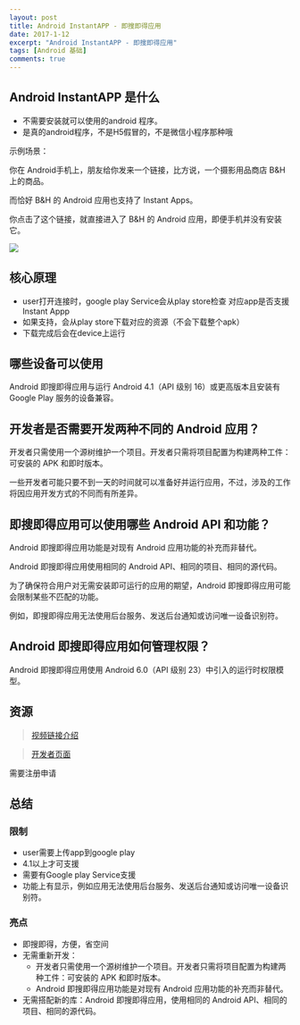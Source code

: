 ```yaml
---
layout: post
title: Android InstantAPP - 即搜即得应用
date: 2017-1-12
excerpt: "Android InstantAPP - 即搜即得应用"
tags: [Android 基础]
comments: true
---
```


## Android InstantAPP 是什么

- 不需要安装就可以使用的android 程序。
- 是真的android程序，不是H5假冒的，不是微信小程序那种哦

示例场景：

你在 Android手机上，朋友给你发来一个链接，比方说，一个摄影用品商店 B&H 上的商品。

而恰好 B&H 的 Android 应用也支持了 Instant Apps。

你点击了这个链接，就直接进入了 B&H 的 Android 应用，即便手机并没有安装它。

![](http://i.imgur.com/klQzBR0.gif)

## 核心原理

- user打开连接时，google play Service会从play store检查 对应app是否支援Instant Appp
- 如果支持，会从play store下载对应的资源（不会下载整个apk）
- 下载完成后会在device上运行

## 哪些设备可以使用

Android 即搜即得应用与运行 Android 4.1（API 级别 16）或更高版本且安装有 Google Play 服务的设备兼容。

## 开发者是否需要开发两种不同的 Android 应用？

开发者只需使用一个源树维护一个项目。开发者只需将项目配置为构建两种工件：可安装的 APK 和即时版本。

一些开发者可能只要不到一天的时间就可以准备好并运行应用，不过，涉及的工作将因应用开发方式的不同而有所差异。

## 即搜即得应用可以使用哪些 Android API 和功能？ 

Android 即搜即得应用功能是对现有 Android 应用功能的补充而非替代。

Android 即搜即得应用使用相同的 Android API、相同的项目、相同的源代码。

为了确保符合用户对无需安装即可运行的应用的期望，Android 即搜即得应用可能会限制某些不匹配的功能。

例如，即搜即得应用无法使用后台服务、发送后台通知或访问唯一设备识别符。

## Android 即搜即得应用如何管理权限？ 

Android 即搜即得应用使用 Android 6.0（API 级别 23）中引入的运行时权限模型。

## 资源

> [视频链接介绍](https://www.youtube.com/watch?v=cosqlfqrpFA)

> [开发者页面](https://developer.android.com/topic/instant-apps/index.html )

需要注册申请

## 总结

### 限制

- user需要上传app到google play
- 4.1以上才可支援
- 需要有Google play Service支援
- 功能上有显示，例如应用无法使用后台服务、发送后台通知或访问唯一设备识别符。

### 亮点

- 即搜即得，方便，省空间
- 无需重新开发：
    - 开发者只需使用一个源树维护一个项目。开发者只需将项目配置为构建两种工件：可安装的 APK 和即时版本。
    - Android 即搜即得应用功能是对现有 Android 应用功能的补充而非替代。
- 无需搭配新的库：Android 即搜即得应用，使用相同的 Android API、相同的项目、相同的源代码。